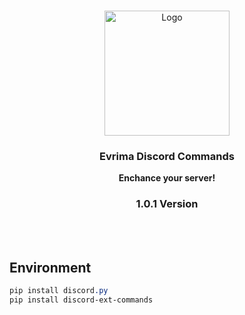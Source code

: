 <br/>
<p align="center">
  <a href="https://tatzy.xyz/">
    <img src="https://cdn.discordapp.com/attachments/1110258373779263678/1113824697952514148/kutas.png" alt="Logo" width="200" height="200">
  </a>

  <h3 align="center">Evrima Discord Commands</h3>

  <p align="center">
    <strong>Enchance your server!</strong>
    <br/>
    <h3 align="center">1.0.1 Version</h3>
    <br/>
    <br/>

  </p>
</p>



## Environment
```css
pip install discord.py
pip install discord-ext-commands
```

